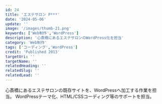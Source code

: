 ```yaml
---
id: 24
title: 'エステサロン P***'
date: '2024-05-06'
update: ''
image: '/images/thumb-21.png'
keywords: ['Web制作','WordPress']
description: '心斎橋にあるエステサロンのWordPress化を担当'
category: 'Web制作'
tags: ['コーディング','WordPress']
credit: 'Published 2013'
targetUri: ''
targetName: ''
relatedHeading: ''
relatedSlug: ''
relatedLead: ''
---
```

心斎橋にあるエステサロンの既存サイトを、WordPressへ加工する作業を担当。
WordPressテーマ化、HTML/CSSコーディング等のサポートを担当。